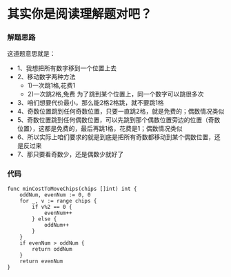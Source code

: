 # 其实你是阅读理解题对吧？
### 解题思路
这道题意思就是：
* 1、我想把所有数字移到一个位置上去
* 2、移动数字两种方法
    * 1)一次跳1格,花费1
    * 2)一次跳2格,免费
为了跳到某个位置上，同一个数字可以跳很多次
* 3、咱们想要代价最小，那么能2格2格跳，就不要跳1格
* 4、奇数位置跳到任何奇数位置，只要一直跳2格，就是免费的；偶数情况类似
* 5、奇数位置跳到任何偶数位置，可以先跳到那个偶数位置旁边的位置（奇数位置），这都是免费的，最后再跳1格，花费是1；偶数情况类似
* 6、所以实际上咱们要求的就是到底是把所有奇数都移动到某个偶数位置，还是反过来
* 7、那只要看奇数少，还是偶数少就好了
### 代码

```golang
func minCostToMoveChips(chips []int) int {
	oddNum, evenNum := 0, 0
	for _, v := range chips {
		if v%2 == 0 {
			evenNum++
		} else {
			oddNum++
		}
	}
	if evenNum > oddNum {
		return oddNum
	}
	return evenNum
}
```